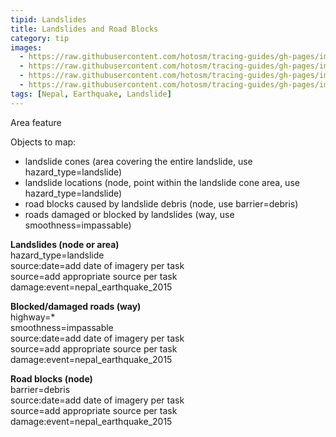 ```yaml
---
tipid: Landslides
title: Landslides and Road Blocks
category: tip
images:
  - https://raw.githubusercontent.com/hotosm/tracing-guides/gh-pages/images/Landslide_Before.JPG
  - https://raw.githubusercontent.com/hotosm/tracing-guides/gh-pages/images/Landslide_Tag.JPG
  - https://raw.githubusercontent.com/hotosm/tracing-guides/gh-pages/images/RoadBlock_Tag.JPG
  - https://raw.githubusercontent.com/hotosm/tracing-guides/gh-pages/images/Debris_Tag.JPG
tags: [Nepal, Earthquake, Landslide]
---
```

Area feature

Objects to map:  

- landslide cones (area covering the entire landslide, use hazard_type=landslide)  
- landslide locations (node, point within the landslide cone area, use hazard_type=landslide)  
- road blocks caused by landslide debris (node, use barrier=debris)  
- roads damaged or blocked by landslides (way, use smoothness=impassable)  


**Landslides (node or area)**  
hazard_type=landslide  
source:date=add date of imagery per task  
source=add appropriate source per task  
damage:event=nepal_earthquake_2015  

**Blocked/damaged roads (way)**  
highway=*  
smoothness=impassable  
source:date=add date of imagery per task  
source=add appropriate source per task  
damage:event=nepal_earthquake_2015  

**Road blocks (node)**  
barrier=debris  
source:date=add date of imagery per task  
source=add appropriate source per task  
damage:event=nepal_earthquake_2015  

